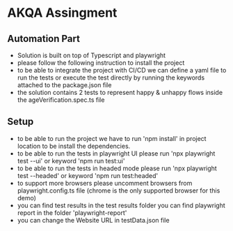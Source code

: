 # AKQA Assingment 
## Automation Part 
- Solution is built on top of Typescript and playwright
- please follow the following instruction to install the project
- to be able to integrate the project with CI/CD we can define a yaml file to run the tests or execute the test directly by running the keywords attached to the package.json file
- the solution contains 2 tests to represent happy & unhappy flows inside the ageVerification.spec.ts file

## Setup
- to be able to run the project we have to run  'npm install' in project location to be install the dependencies. 
- to be able to run the tests in playwright UI please run 'npx playwright test --ui' or keyword 'npm run test:ui'
- to be able to run the tests in headed mode please run 'npx playwright test --headed' or keyword 'npm run test:headed'
- to support more browsers please uncomment browsers from playwright.config.ts file (chrome is the only supported browser for this demo)
- you can find test results in the test results folder you can find playwright report in the folder 'playwright-report'
- you can change the Website URL in testData.json file
